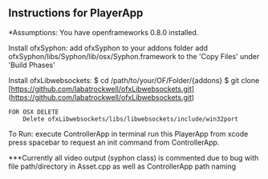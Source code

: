 Instructions for PlayerApp
-----------------------

*Assumptions: You have openframeworks 0.8.0 installed.

Install ofxSyphon:
	add ofxSyphon to your addons folder
	add ofxSyphon/libs/Syphon/lib/osx/Syphon.framework to the 'Copy Files' under 'Build Phases'

Install ofxLibwebsockets:
	$ cd /path/to/your/OF/Folder/{addons}
	$ git clone [https://github.com/labatrockwell/ofxLibwebsockets.git] (https://github.com/labatrockwell/ofxLibwebsockets.git)
	
	FOR OSX DELETE
		Delete ofxLibwebsockets/libs/libwebsockets/include/win32port
	
To Run:
	execute ControllerApp in terminal
	run this PlayerApp from xcode
	press spacebar to request an init command from ControllerApp.
	
***Currently all video output (syphon class) is commented due to bug with file path/directory in Asset.cpp as well as ControllerApp path naming